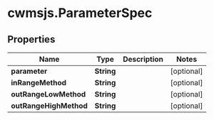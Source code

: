 # cwmsjs.ParameterSpec

## Properties

Name | Type | Description | Notes
------------ | ------------- | ------------- | -------------
**parameter** | **String** |  | [optional] 
**inRangeMethod** | **String** |  | [optional] 
**outRangeLowMethod** | **String** |  | [optional] 
**outRangeHighMethod** | **String** |  | [optional] 


